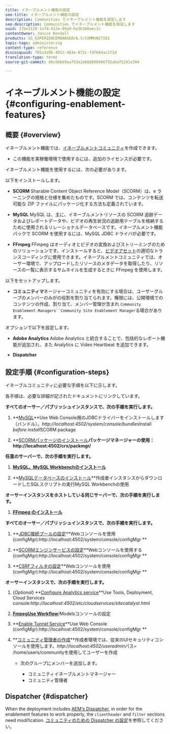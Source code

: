 ```yaml
---
title: イネーブルメント機能の設定
seo-title: イネーブルメント機能の設定
description: Communities でイネーブルメント機能を設定します
seo-description: Communities でイネーブルメント機能を設定します
uuid: 27be3128-1a7d-412e-99a9-6e3b3b0aec1c
contentOwner: Janice Kendall
products: SG_EXPERIENCEMANAGER/6.5/COMMUNITIES
topic-tags: administering
content-type: reference
discoiquuid: 765a3d9b-4552-403e-872c-fdf684ac271d
translation-type: tm+mt
source-git-commit: d6c8bbb9aa763a2eb6660b6b6755aba75241e394

---
```



# イネーブルメント機能の設定 {#configuring-enablement-features}

## 概要 {#overview}

イネーブルメント機能では、[イネーブルメントコミュニティ](overview.md#enablement-community)を作成できます。

* この機能を実稼働環境で使用するには、追加のライセンスが必要です。

イネーブルメント機能を使用するには、次の必要があります。

以下をインストールします。

* **SCORM** Sharable Content Object Reference Model（SCORM）は、e ラーニングの規格と仕様を集めたものです。SCORM では、コンテンツを転送可能な ZIP ファイルにパッケージ化する方法も定義されています。

* **MySQL** MySQL は、主に、イネーブルメントリソースの SCORM 追跡データおよびレポートデータや、ビデオの再生状況の追跡用テーブルを格納するために使用されるリレーショナルデータベースです。イネーブルメント機能パックで SCORM を使用するには、MySQL JDBC ドライバが必要です。

* **FFmpeg** FFmpeg はオーディオとビデオの変換およびストリーミングのためのソリューションです。インストールすると、[ビデオアセット](../../help/sites-authoring/default-components-foundation.md#video)の適切なトランスコーディングに使用できます。イネーブルメントコミュニティでは、オーサー環境で、アップロードしたリソースのメタデータを取得したり、リソースの一覧に表示するサムネイルを生成するときに FFmpeg を使用します。

以下をセットアップします。

* **コミュニティマ**&#x200B;ネージャーコミュニティを有効にする場合は、ユーザーグループのメンバーのみがの役割を割り当てられます。権限には、公開環境でのコンテンツの作成、割り当て、メンバー管理が含まれ `Community Enablement Managers``Community Site Enablement Manager`る場合があります。

オプションで以下を設定します。

* **Adobe Analytics** Adobe Analytics と統合することで、包括的なレポート機能が追加され、また Analytics に Video Heartbeat を追加できます。

* **Dispatcher**

## 設定手順 {#configuration-steps}

イネーブルコミュニティに必要な手順を以下に示します。

各手順は、必要な詳細が記されたドキュメントにリンクしています。

**すべてのオーサー／パブリッシュインスタンスで、次の手順を実行します。**

1. **[MySQL](deploy-communities.md#jdbc-driver-for-mysql)**Use Web Console用のJDBCドライバーをインストールします（バンドル）。*http://localhost:4502/system/console/bundles*Install *before install*SCORM package

1. **[SCORMパッケージのインストール](deploy-communities.md#scorm-package)**パッケージマネージャーの使用：http://localhost:4502/crx/packmgr/**

**任意のサーバーで、次の手順を実行します。**

1. **[MySQL、MySQL Workbenchのインストール](mysql.md)**

1. **[MySQLデータベースのインストール](mysql.md#database-setup)**作成者インスタンスからダウンロードしたSQLスクリプトの実行MySQL Workbenchの使用

**オーサーインスタンスをホストしている同じサーバーで、次の手順を実行します。**

1. **[FFmpeg のインストール](ffmpeg.md)**

**すべてのオーサー／パブリッシュインスタンスで、次の手順を実行します。**

1. **[JDBC接続プールの設定](mysql.md#configure-jdbc-connections)**Webコンソールを使用(configMgr):http://localhost:4502/system/console/configMgr **

1. **[SCORMエンジンサービスの設定](mysql.md#aem-communities-scormengine-service)**Webコンソールを使用する(configMgr):http://localhost:4502/system/console/configMgr **

1. **[CSRFフィルタの設定](mysql.md#adobe-granite-csrf-filter)**Webコンソールを使用(configMgr):http://localhost:4502/system/console/configMgr **

**オーサーインスタンスで、次の手順を実行します。**

1. (*Optional*) **[Configure Analytics service](analytics.md)**Use Tools, Deployment, Cloud Services console:*http://localhost:4502/etc/cloudservices/sitecatalyst.html*

1. **[FmpegUse Workflow](ffmpeg.md#configure-ffmpeg-transcoding-service)**/Modelsコンソールの設定

1. **[Enable Tunnel Service](deploy-communities.md#tunnel-service-on-author)**Use Web Console (configMgr):http://localhost:4502/system/console/configMgr **

1. **[コミュニティ管理者の作成](users.md#creating-community-members)**作成者環境では、従来のUIセキュリティコンソールを使用します。*http://localhost:4502/useradmin*パス= /home/users/communityを使用してユーザーを作成

   * 次のグループにメンバーを追加します。

      * コミュニティイネーブルメントマネージャー
      * コミュニティ管理者

## Dispatcher {#dispatcher}

When the deployment includes [AEM&#39;s Dispatcher](https://helpx.adobe.com/experience-manager/dispatcher/using/dispatcher.html), in order for the enablement features to work properly, the `clientheader` and `filter` sections need modification. [コミュニティのための Dispatcher の設定](dispatcher.md#enablement)を参照してください。
